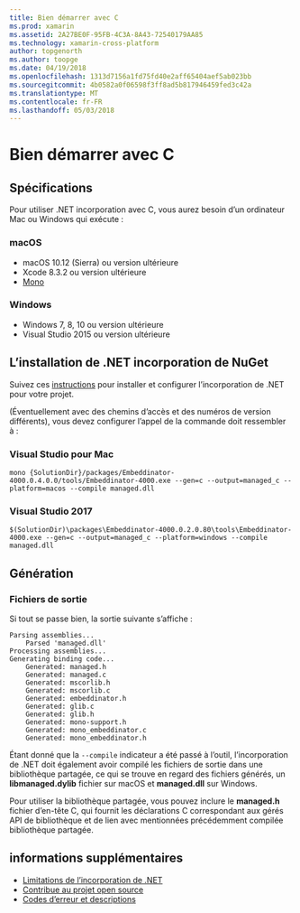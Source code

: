 ```yaml
---
title: Bien démarrer avec C
ms.prod: xamarin
ms.assetid: 2A27BE0F-95FB-4C3A-8A43-72540179AA85
ms.technology: xamarin-cross-platform
author: topgenorth
ms.author: toopge
ms.date: 04/19/2018
ms.openlocfilehash: 1313d7156a1fd75fd40e2aff65404aef5ab023bb
ms.sourcegitcommit: 4b0582a0f06598f3ff8ad5b817946459fed3c42a
ms.translationtype: MT
ms.contentlocale: fr-FR
ms.lasthandoff: 05/03/2018
---
```

# <a name="getting-started-with-c"></a>Bien démarrer avec C

## <a name="requirements"></a>Spécifications

Pour utiliser .NET incorporation avec C, vous aurez besoin d’un ordinateur Mac ou Windows qui exécute :

### <a name="macos"></a>macOS

* macOS 10.12 (Sierra) ou version ultérieure
* Xcode 8.3.2 ou version ultérieure
* [Mono](http://www.mono-project.com/download/)

### <a name="windows"></a>Windows

* Windows 7, 8, 10 ou version ultérieure
* Visual Studio 2015 ou version ultérieure

## <a name="installing-net-embedding-from-nuget"></a>L’installation de .NET incorporation de NuGet

Suivez ces [instructions](~/tools/dotnet-embedding/get-started/install/install.md) pour installer et configurer l’incorporation de .NET pour votre projet.

(Éventuellement avec des chemins d’accès et des numéros de version différents), vous devez configurer l’appel de la commande doit ressembler à :

### <a name="visual-studio-for-mac"></a>Visual Studio pour Mac

```shell
mono {SolutionDir}/packages/Embeddinator-4000.0.4.0.0/tools/Embeddinator-4000.exe --gen=c --output=managed_c --platform=macos --compile managed.dll
```

### <a name="visual-studio-2017"></a>Visual Studio 2017

```shell
$(SolutionDir)\packages\Embeddinator-4000.0.2.0.80\tools\Embeddinator-4000.exe --gen=c --output=managed_c --platform=windows --compile managed.dll
```

## <a name="generation"></a>Génération

### <a name="output-files"></a>Fichiers de sortie

Si tout se passe bien, la sortie suivante s’affiche :

```shell
Parsing assemblies...
    Parsed 'managed.dll'
Processing assemblies...
Generating binding code...
    Generated: managed.h
    Generated: managed.c
    Generated: mscorlib.h
    Generated: mscorlib.c
    Generated: embeddinator.h
    Generated: glib.c
    Generated: glib.h
    Generated: mono-support.h
    Generated: mono_embeddinator.c
    Generated: mono_embeddinator.h
```

Étant donné que la `--compile` indicateur a été passé à l’outil, l’incorporation de .NET doit également avoir compilé les fichiers de sortie dans une bibliothèque partagée, ce qui se trouve en regard des fichiers générés, un **libmanaged.dylib** fichier sur macOS et **managed.dll** sur Windows.

Pour utiliser la bibliothèque partagée, vous pouvez inclure le **managed.h** fichier d’en-tête C, qui fournit les déclarations C correspondant aux gérés API de bibliothèque et de lien avec mentionnées précédemment compilée bibliothèque partagée.

## <a name="further-reading"></a>informations supplémentaires

* [Limitations de l’incorporation de .NET](~/tools/dotnet-embedding/limitations.md)
* [Contribue au projet open source](https://github.com/mono/Embeddinator-4000/blob/master/Contributing.md)
* [Codes d’erreur et descriptions](~/tools/dotnet-embedding/errors.md)
